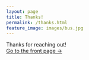 ```yaml
---
layout: page
title: Thanks! 
permalink: /thanks.html
feature_image: images/bus.jpg
---
```


Thanks for reaching out! <br />
<a class="error-link" href="{{ site.baseurl }}/">Go to the front page &rarr;</a>
